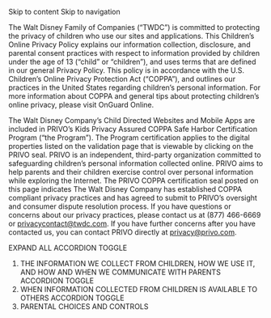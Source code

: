 Skip to content Skip to navigation

The Walt Disney Family of Companies (“TWDC”) is committed to protecting the privacy of children who use our sites and applications. This Children’s Online Privacy Policy explains our information collection, disclosure, and parental consent practices with respect to information provided by children under the age of 13 (“child” or “children”), and uses terms that are defined in our general Privacy Policy. This policy is in accordance with the U.S. Children’s Online Privacy Protection Act (“COPPA”), and outlines our practices in the United States regarding children’s personal information. For more information about COPPA and general tips about protecting children’s online privacy, please visit OnGuard Online.

The Walt Disney Company’s Child Directed Websites and Mobile Apps are included in PRIVO’s Kids Privacy Assured COPPA Safe Harbor Certification Program (“the Program”). The Program certification applies to the digital properties listed on the validation page that is viewable by clicking on the PRIVO seal. PRIVO is an independent, third-party organization committed to safeguarding children’s personal information collected online. PRIVO aims to help parents and their children exercise control over personal information while exploring the Internet. The PRIVO COPPA certification seal posted on this page indicates The Walt Disney Company has established COPPA compliant privacy practices and has agreed to submit to PRIVO’s oversight and consumer dispute resolution process. If you have questions or concerns about our privacy practices, please contact us at (877) 466-6669 or privacycontact@twdc.com. If you have further concerns after you have contacted us, you can contact PRIVO directly at privacy@privo.com.

EXPAND ALL
ACCORDION TOGGLE
1. THE INFORMATION WE COLLECT FROM CHILDREN, HOW WE USE IT, AND HOW AND WHEN WE COMMUNICATE WITH PARENTS
ACCORDION TOGGLE
2. WHEN INFORMATION COLLECTED FROM CHILDREN IS AVAILABLE TO OTHERS
ACCORDION TOGGLE
3. PARENTAL CHOICES AND CONTROLS